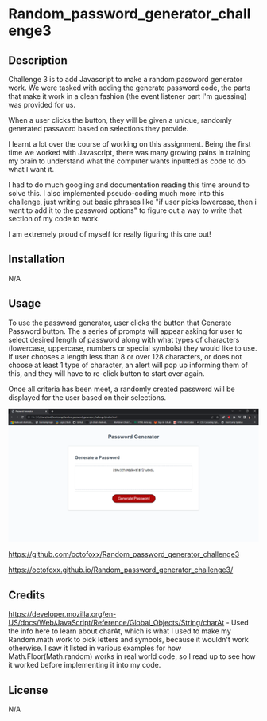 # Random_password_generator_challenge3

## Description

Challenge 3 is to add Javascript to make a random password generator work. We were tasked with adding the generate password code, the parts that make it work in a clean fashion (the event listener part I'm guessing) was provided for us.

When a user clicks the button, they will be given a unique, randomly generated password based on selections they provide.

I learnt a lot over the course of working on this assignment. Being the first time we worked with Javascript, there was many growing pains in training my brain to understand what the computer wants inputted as code to do what I want it.

I had to do much googling and documentation reading this time around to solve this. I also implemented pseudo-coding much more into this challenge, just writing out basic phrases like "if user picks lowercase, then i want to add it to the password options" to figure out a way to write that section of my code to work.

I am extremely proud of myself for really figuring this one out!

## Installation

N/A

## Usage

To use the password generator, user clicks the button that Generate Password button. The a series of prompts will appear asking for user to select desired length of password along with what types of characters (lowercase, uppercase, numbers or special symbols) they would like to use. If user chooses a length less than 8 or over 128 characters, or does not choose at least 1 type of character, an alert will pop up informing them of this, and they will have to re-click button to start over again.

Once all criteria has been meet, a randomly created password will be displayed for the user based on their selections.

![screenshot of the random password generator with a displayed random password](./assets/random_password_screenshot.png)

https://github.com/octofoxx/Random_password_generator_challenge3

https://octofoxx.github.io/Random_password_generator_challenge3/

## Credits

https://developer.mozilla.org/en-US/docs/Web/JavaScript/Reference/Global_Objects/String/charAt - Used the info here to learn about charAt, which is what I used to make my Random.math work to pick letters and symbols, because it wouldn't work otherwise. I saw it listed in various examples for how Math.Floor(Math.random) works in real world code, so I read up to see how it worked before implementing it into my code.

## License

N/A